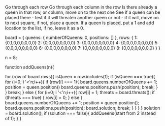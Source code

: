 Go through each row
Go through each column in the row
Is there already a queen in that row, or column, move on to the next one
See if a queen can be placed there - test if it will threaten another queen or not - if it will, move on to next square, if not, place a queen. If a queen is placed, put a 1 and add location to the list, if no, leave it as a 0.

board = {
  queens: {
    numberOfQueens: 0,
    positions: []
  },
  rows: {
    1: {0,1,0,0,0,0,0,0}
    2: {0,0,0,0,0,0,0,0}
    3: {0,0,0,0,0,0,0,0}
    4: {0,0,0,0,0,0,0,0}
    5: {0,0,0,0,0,0,0,0}
    6: {0,0,0,0,0,0,0,0}
    7: {0,0,0,0,0,0,0,0}
    8: {0,0,0,0,0,0,0,0}
  }
}

n = 8;

function addQueens(n){
  <!-- Go through each row -->
  for (row of board.rows){
    <!-- See if row already has a queen in it -->
    isQueen = row.includes(1);
    if (isQueen === true){
      <!-- Go through each column in the row -->
      for (i=0; i '<'n;i++){
        <!-- if it has a queen already,add to number of queens and save its position -->
        if (row[i] === 1){
          board.queens.numberOfQueens += 1;
          position = queen.position()
          board.queens.positions.push(position);
          break;
        }
      }
      <!-- If there is a queen in the row already, move on to the next row -->
      break;
    } else {
      <!-- Go through each column in the row -->
      for (i=0; i '<'n;i++){
        <!-- add a queen in that position and check the board for potential threats -->
        row[i] = 1;
        threats = board.threats();
        if (threats === true) {
          <!-- if there are threats, remove the queen -->
          row[i] = 0;
        } else {        
          <!-- if there are no threats, add to number of queens and save its position -->
          board.queens.numberOfQueens += 1;
          position = queen.position();
          board.queens.positions.push(position);
          board.solution;
          break;
        }
      }
    }
  }
  solution = board.solution();
  if (solution === false){
    addQueens(start from 2 instead of 1);
  }
}